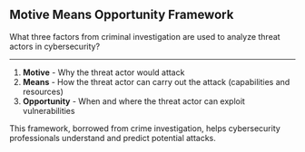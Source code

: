 ## Motive Means Opportunity Framework

What three factors from criminal investigation are used to analyze threat actors in cybersecurity?

---

1. **Motive** - Why the threat actor would attack
2. **Means** - How the threat actor can carry out the attack (capabilities and resources)
3. **Opportunity** - When and where the threat actor can exploit vulnerabilities

This framework, borrowed from crime investigation, helps cybersecurity professionals understand and predict potential attacks.


